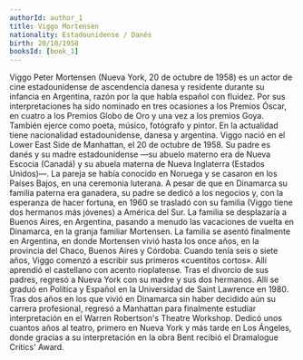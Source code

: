 ```yaml
---
authorId: author_1
title: Viggo Mortensen
nationality: Estadounidense / Danés
birth: 20/10/1958
booksId: [book_1]
---
```


Viggo Peter Mortensen (Nueva York, 20 de octubre de 1958) es un actor de cine estadounidense de ascendencia danesa y residente durante su infancia en Argentina, razón por la que habla español con fluidez. Por sus interpretaciones ha sido nominado en tres ocasiones a los Premios Óscar, en cuatro a los Premios Globo de Oro y una vez a los premios Goya. También ejerce como poeta, músico, fotógrafo y pintor. En la actualidad tiene nacionalidad estadounidense, danesa y argentina.
Viggo nació en el Lower East Side de Manhattan, el 20 de octubre de 1958. Su padre es danés y su madre estadounidense —su abuelo materno era de Nueva Escocia (Canadá) y su abuela materna de Nueva Inglaterra (Estados Unidos)—. La pareja se había conocido en Noruega y se casaron en los Países Bajos, en una ceremonia luterana. A pesar de que en Dinamarca su familia paterna era ganadera, su padre se dedicó a los negocios y, con la esperanza de hacer fortuna, en 1960 se trasladó con su familia (Viggo tiene dos hermanos más jóvenes) a América del Sur. La familia se desplazaría a Buenos Aires, en Argentina, pasando a menudo las vacaciones de vuelta en Dinamarca, en la granja familiar Mortensen. La familia se asentó finalmente en Argentina, en donde Mortensen vivió hasta los once años, en la provincia del Chaco, Buenos Aires y Córdoba. Cuando tenía seis o siete años, Viggo comenzó a escribir sus primeros «cuentitos cortos». Allí aprendió el castellano con acento rioplatense. Tras el divorcio de sus padres, regresó a Nueva York con su madre y sus dos hermanos. Allí se graduó en Política y Español en la Universidad de Saint Lawrence en 1980.
Tras dos años en los que vivió en Dinamarca sin haber decidido aún su carrera profesional, regresó a Manhattan para finalmente estudiar interpretación en el Warren Robertson's Theatre Workshop. Dedicó unos cuantos años al teatro, primero en Nueva York y más tarde en Los Ángeles, donde gracias a su interpretación en la obra Bent recibió el Dramalogue Critics' Award.
